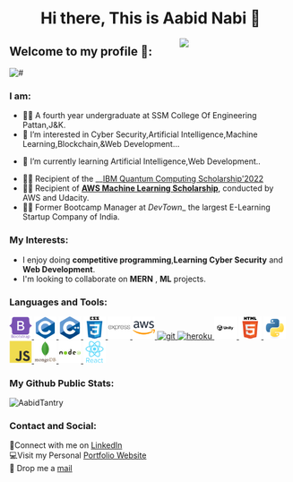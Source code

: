 <h1 align="center">Hi there, This is Aabid Nabi 👋</h1>

<img align='right' src='https://encrypted-tbn0.gstatic.com/images?q=tbn:ANd9GcQoeR4iTcMjSbVtSD_MAkaqR9tEe3rXv554fw&usqp=CAU' width='200"'>

## Welcome to my profile 🤝:
<p align="left"> <img src="https://komarev.com/ghpvc/?username=sneha-nitdgp&label=Profile%20Views This Month &color=0e75b6&style=flat" alt="#" /> </p>

<h3 align="left">I am:</h3>

* ✍🏻 A fourth year undergraduate at SSM College Of Engineering Pattan,J&K.<br/>
* 👀 I’m interested in  Cyber Security,Artificial Intelligence,Machine Learning,Blockchain,&Web Development...
- 🌱 I’m currently learning Artificial Intelligence,Web Development..
* ✍🏻 Recipient of the __[IBM Quantum Computing Scholarship'2022](https://quantum-computing.ibm.com/composer/docs/iqx/guide/the-qubit)<br/>
* ✍🏻 Recipient of __[AWS Machine Learning Scholarship](https://www.udacity.com/scholarships/aws-machine-learning-scholarship-program)__, conducted by AWS and Udacity.<br/>
* ✍🏻 Former  Bootcamp Manager at _DevTown__ the largest E-Learning Startup Company of India.<br/>

<h3 align="left">My Interests: </h3> 

* I enjoy doing __competitive programming__,__Learning Cyber Security__ and __Web Development__. <br/>
* I'm looking to collaborate on __MERN__ , __ML__ projects.<br/>

<h3 align="left">Languages and Tools:</h3>
<p align="left"> <a href="https://getbootstrap.com" target="_blank"> <img src="https://raw.githubusercontent.com/devicons/devicon/master/icons/bootstrap/bootstrap-plain-wordmark.svg" alt="bootstrap" width="40" height="40"/> </a> 
 <a href="https://www.cprogramming.com/" target="_blank"> <img src="https://raw.githubusercontent.com/devicons/devicon/master/icons/c/c-original.svg" alt="c" width="40" height="40"/> </a> 
 <a href="https://www.w3schools.com/cpp/" target="_blank"> <img src="https://raw.githubusercontent.com/devicons/devicon/master/icons/cplusplus/cplusplus-original.svg" alt="cplusplus" width="40" height="40"/> </a> <a href="https://www.w3schools.com/css/" target="_blank"> <img src="https://raw.githubusercontent.com/devicons/devicon/master/icons/css3/css3-original-wordmark.svg" alt="css3" width="40" height="40"/> </a> 
 <a href="https://expressjs.com" target="_blank"> <img src="https://raw.githubusercontent.com/devicons/devicon/master/icons/express/express-original-wordmark.svg" alt="express" width="40" height="40"/> </a> 
<a href="https://aws.amazon.com" target="_blank"> <img src="https://raw.githubusercontent.com/devicons/devicon/master/icons/amazonwebservices/amazonwebservices-original-wordmark.svg" alt="aws" width="40" height="40"/> </a> 
 <a href="https://git-scm.com/" target="_blank"> <img src="https://www.vectorlogo.zone/logos/git-scm/git-scm-icon.svg" alt="git" width="40" height="40"/> </a> <a href="https://heroku.com" target="_blank"> <img src="https://www.vectorlogo.zone/logos/heroku/heroku-icon.svg" alt="heroku" width="40" height="40"/> </a> 
  <a href="https://unity.com/" target="_blank"> <img src="https://raw.githubusercontent.com/devicons/devicon/master/icons/unity/unity-original-wordmark.svg" alt="unity-3d" width="40" height="40"/> </a> <a href="https://www.w3.org/html/" target="_blank"> <img src="https://raw.githubusercontent.com/devicons/devicon/master/icons/html5/html5-original-wordmark.svg" alt="html5" width="40" height="40"/> </a> <a href="https://www.python.org" target="_blank"> <img src="https://raw.githubusercontent.com/devicons/devicon/master/icons/python/python-original.svg" alt="python" width="40" height="40"/> </a> <a href="https://developer.mozilla.org/en-US/docs/Web/JavaScript" target="_blank"> <img src="https://raw.githubusercontent.com/devicons/devicon/master/icons/javascript/javascript-original.svg" alt="javascript" width="40" height="40"/> </a> <a href="https://www.mongodb.com/" target="_blank"> <img src="https://raw.githubusercontent.com/devicons/devicon/master/icons/mongodb/mongodb-original-wordmark.svg" alt="mongodb" width="40" height="40"/> </a>
 <a href="https://nodejs.org" target="_blank"> <img src="https://raw.githubusercontent.com/devicons/devicon/master/icons/nodejs/nodejs-original-wordmark.svg" alt="nodejs" width="40" height="40"/> </a> <a href="https://reactjs.org/" target="_blank"> <img src="https://raw.githubusercontent.com/devicons/devicon/master/icons/react/react-original-wordmark.svg" alt="react" width="40" height="40"/> </a> 

</p>


 
 <h3 align="left">My Github Public Stats:</h3>
 

<p>&nbsp;<img align="left" src="https://github-readme-stats.vercel.app/api?username=Aabidtantry22&show_icons=true&locale=en" alt="AabidTantry" /></p>


 <h3 align="left">Contact and Social:</h3>

 :blue_heart:Connect with me on [LinkedIn](https://in.linkedin.com/in/aabid-nabi-031267184?trk=people-guest_people_search-card)<br/>
 💻Visit my Personal [Portfolio Website](https://portfolioaabidnabi.netlify.app)</br>
 :orange_heart: Drop me a [mail](mailto:tantryinfo98@gmail.com)












